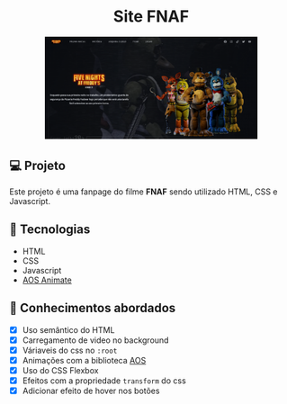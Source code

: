 <h1 align="center">
  Site FNAF
</h1>

<p align="center">
  <img src="./assets/preview.png" width="75%" height="70%"/>
</p>

## 💻 Projeto

Este projeto é uma fanpage do filme **FNAF** sendo utilizado HTML, CSS e Javascript.

## 🚀 Tecnologias

- HTML
- CSS
- Javascript
- [AOS Animate](https://michalsnik.github.io/aos/)

## 📔 Conhecimentos abordados

- [x] Uso semântico do HTML
- [x] Carregamento de video no background
- [x] Váriaveis do css no `:root`
- [x] Animações com a biblioteca [AOS](https://michalsnik.github.io/aos/)
- [x] Uso do CSS Flexbox
- [x] Efeitos com a propriedade `transform` do css
- [x] Adicionar efeito de hover nos botões

